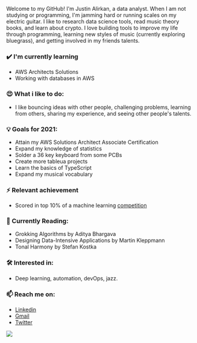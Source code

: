 Welcome to my GitHub! I'm Justin Alirkan, a data analyst. When I am not studying or programming, I'm jamming hard or running scales on my electric guitar. I like to research data science tools, read music theory books, and learn about crypto. I love building tools to improve my life through programming, learning new styles of music (currently exploring bluegrass), and getting involved in my friends talents.

### ✔️ I'm currently learning
- AWS Architects Solutions
- Working with databases in AWS

### 😍 What i like to do:
- I like bouncing ideas with other people, challenging problems, learning from others, sharing my experience, and seeing other people's talents.

### 💡 Goals for 2021:
- Attain my AWS Solutions Architect Associate Certification
- Expand my knowledge of statistics
- Solder a 36 key keyboard from some PCBs
- Create more tableua projects
- Learn the basics of TypeScript
- Expand my musical vocabulary

### ⚡ Relevant achievement
- Scored in top 10% of a machine learning <a href="https://www.drivendata.org/competitions/66/flu-shot-learning/">competition</a>

### 📖 Currently Reading:
- Grokking Algorithms by Aditya Bhargava
- Designing Data-Intensive Applications by Martin Kleppmann
- Tonal Harmony by Stefan Kostka

### 🛠 Interested in:
- Deep learning, automation, devOps, jazz.

### 📫 Reach me on:
- <a href="https://www.linkedin.com/in/justin-a-ds/">Linkedin</a>
- <a href="jalirkan@gmail.com">Gmail</a>
- <a href="https://twitter.com/JustinA30904098">Twitter</a>


<a href="https://github.com/jalirkan">
  <img src="https://github-readme-stats.vercel.app/api?username=yourpersonaltechguy&show_icons=true&hide_border=true&theme=dark" />
</a>

<!--
**jalirkan/jalirkan** is a ✨ _special_ ✨ repository because its `README.md` (this file) appears on your GitHub profile.

Here are some ideas to get you started:

- 🔭 I’m currently working on ...
- 🌱 I’m currently learning ...
- 👯 I’m looking to collaborate on ...
- 🤔 I’m looking for help with ...
- 💬 Ask me about ...
- 📫 How to reach me: ...
- 😄 Pronouns: ...
- ⚡ Fun fact: ...
-->
